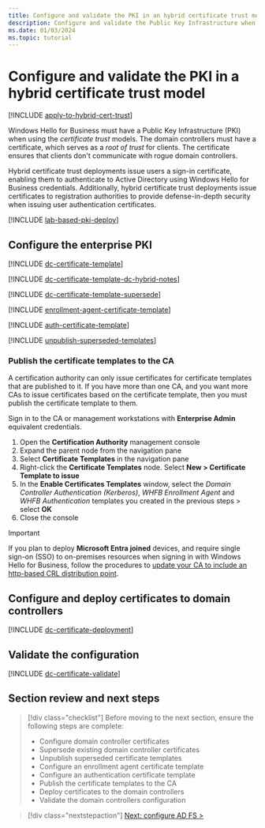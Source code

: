 ```yaml
---
title: Configure and validate the PKI in an hybrid certificate trust model
description: Configure and validate the Public Key Infrastructure when deploying Windows Hello for Business in a hybrid certificate trust model.
ms.date: 01/03/2024
ms.topic: tutorial
---
```


# Configure and validate the PKI in a hybrid certificate trust model

[!INCLUDE [apply-to-hybrid-cert-trust](includes/apply-to-hybrid-cert-trust.md)]

Windows Hello for Business must have a Public Key Infrastructure (PKI) when using the *certificate trust* models. The domain controllers must have a certificate, which serves as a *root of trust* for clients. The certificate ensures that clients don't communicate with rogue domain controllers.

Hybrid certificate trust deployments issue users a sign-in certificate, enabling them to authenticate to Active Directory using Windows Hello for Business credentials. Additionally, hybrid certificate trust deployments issue certificates to registration authorities to provide defense-in-depth security when issuing user authentication certificates.

[!INCLUDE [lab-based-pki-deploy](includes/lab-based-pki-deploy.md)]

## Configure the enterprise PKI

[!INCLUDE [dc-certificate-template](includes/certificate-template-dc.md)]

[!INCLUDE [dc-certificate-template-dc-hybrid-notes](includes/certificate-template-dc-hybrid-notes.md)]

[!INCLUDE [dc-certificate-template-supersede](includes/dc-certificate-supersede.md)]

[!INCLUDE [enrollment-agent-certificate-template](includes/certificate-template-enrollment-agent.md)]

[!INCLUDE [auth-certificate-template](includes/certificate-template-auth.md)]

[!INCLUDE [unpublish-superseded-templates](includes/unpublish-superseded-templates.md)]

### Publish the certificate templates to the CA

A certification authority can only issue certificates for certificate templates that are published to it. If you have more than one CA, and you want more CAs to issue certificates based on the certificate template, then you must publish the certificate template to them.

Sign in to the CA or management workstations with **Enterprise Admin** equivalent credentials.

1. Open the **Certification Authority** management console
1. Expand the parent node from the navigation pane
1. Select **Certificate Templates** in the navigation pane
1. Right-click the **Certificate Templates** node. Select **New > Certificate Template to issue**
1. In the **Enable Certificates Templates** window, select the *Domain Controller Authentication (Kerberos)*, *WHFB Enrollment Agent*  and *WHFB Authentication* templates you created in the previous steps > select **OK**
1. Close the console

> [!IMPORTANT]
> If you plan to deploy **Microsoft Entra joined** devices, and require single sign-on (SSO) to on-premises resources when signing in with Windows Hello for Business, follow the procedures to [update your CA to include an http-based CRL distribution point](../hello-hybrid-aadj-sso.md).

## Configure and deploy certificates to domain controllers

[!INCLUDE [dc-certificate-deployment](includes/dc-certificate-deployment.md)]

## Validate the configuration

[!INCLUDE [dc-certificate-validate](includes/dc-certificate-validate.md)]

## Section review and next steps

> [!div class="checklist"]
> Before moving to the next section, ensure the following steps are complete:
>
> - Configure domain controller certificates
> - Supersede existing domain controller certificates
> - Unpublish superseded certificate templates
> - Configure an enrollment agent certificate template
> - Configure an authentication certificate template
> - Publish the certificate templates to the CA
> - Deploy certificates to the domain controllers
> - Validate the domain controllers configuration

> [!div class="nextstepaction"]
> [Next: configure AD FS >](hybrid-cert-trust-adfs.md)

<!--links-->
